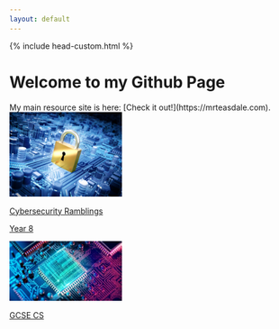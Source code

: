 ```yaml
---
layout: default
---
```

{% include head-custom.html %}
<h1>Welcome to my Github Page</h1>
My main resource site is here: [Check it out!](https://mrteasdale.com).
<div class="stuff">
<div class="container">
  <div class="column">
    <a href="./cyber-security.html">
      <div class="box">
          <img src="./images/cysec-bg.png" width=200px/>
          <p>Cybersecurity Ramblings</p>
      </div>
    </a>
    <a href="./year-8.html">
      <div class="box">
        <p>Year 8</p>
      </div>
    </a>
    <div class="box"></div>
  </div>
  <div class="column">
    <a href="./gcse-cs.html">
      <div class="box">
        <img src="./images/cpu-bg.png" width=200px/>
        <p>GCSE CS</p>
      </div>
    </a>
    <div class="box"></div>
    <div class="box"></div>
  </div>
</div>
</div>